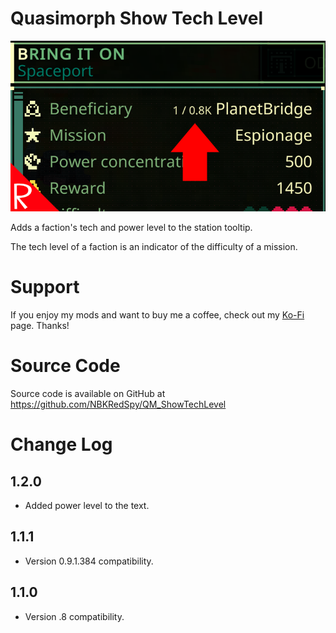 # Quasimorph Show Tech Level

![thumbnail icon](media/thumbnail.png)

Adds a faction's tech and power level to the station tooltip.

The tech level of a faction is an indicator of the difficulty of a mission.

# Support
If you enjoy my mods and want to buy me a coffee, check out my [Ko-Fi](https://ko-fi.com/nbkredspy71915) page.
Thanks!

# Source Code
Source code is available on GitHub at https://github.com/NBKRedSpy/QM_ShowTechLevel

# Change Log
## 1.2.0
* Added power level to the text.

## 1.1.1
* Version 0.9.1.384 compatibility.

## 1.1.0
* Version .8 compatibility.

